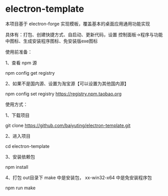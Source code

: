 # electron-template
本项目基于 electron-forge 实现模板，覆盖基本的桌面应用通用功能实现

具体有：打包、创建快捷方式、自启动、更新代码，设置 控制面板->程序与功能 中图标、生成安装程序图标、免安装版exe图标

使用前准备：

1、查看 npm 源

npm config get registry

2、如果不是国内源、设置为淘宝源【可以设置为其他国内源】

npm config set registry https://registry.npm.taobao.org

使用方式：

1、下载项目

git clone https://github.com/baiyuting/electron-template.git

2、进入项目

cd electron-template

3、安装依赖包

npm install

4、打包 out目录下 make 中是安装包， xx-win32-x64 中是免安装程序包

npm run make
